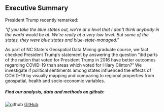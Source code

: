 ## Executive Summary
President Trump recently remarked:

 *"If you take the blue states out, we're at a level that I don't think anybody in the world would be at. We're really at a very low level. But some of the states, they were blue states and blue-state-managed."*
 

As part of NC State's Geospatial Data Mining graduate course, we fact checked President Trump’s statement by answering the question “did parts of the nation that voted for President Trump in 2016 have better outcomes regarding COVID-19 than areas which voted for Hilary Clinton?”  We investigate if political sentiments among states influenced the effects of COVID-19 by visually mapping and comparing to regional properties from geospatial, health and socio-economic variables.



##### Find our analysis, data and methods on github: 
![github](https://pages.github.ncsu.edu/chaedri/Data-Challenge-GIS713/images/octocat.svg) [GitHub](https://github.ncsu.edu/chaedri/Data-Challenge-GIS713)
